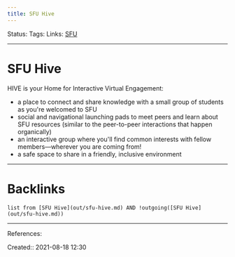 ```yaml
---
title: SFU Hive
---
```

Status: 
Tags: 
Links: [SFU](out/sfu.md)
___
# SFU Hive
HIVE is your Home for Interactive Virtual Engagement:

-   a place to connect and share knowledge with a small group of students as you're welcomed to SFU
-   social and navigational launching pads to meet peers and learn about SFU resources (similar to the peer-to-peer interactions that happen organically)
-   an interactive group where you'll find common interests with fellow members—wherever you are coming from!
-   a safe space to share in a friendly, inclusive environment
___
# Backlinks
```dataview
list from [SFU Hive](out/sfu-hive.md) AND !outgoing([SFU Hive](out/sfu-hive.md))
```
___
References:

Created:: 2021-08-18 12:30

